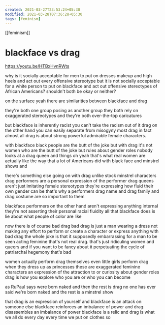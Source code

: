 ```yaml
---
created: 2021-03-27T23:53:24+05:30
modified: 2021-03-28T07:36:28+05:30
tags: [feminism]
---
```

[[feminism]]

# blackface vs drag

https://youtu.be/HTBxHvnRWts

why is it socially acceptable for men to
put on dresses makeup and high heels and act out every offensive stereotype but it is not socially acceptable for a white person to put on blackface and act out offensive stereotypes of African Americans? shouldn't both be okay or
neither?

on the surface yeah there are similarities between blackface and drag

they're both one group posing as another group
they both rely on exaggerated stereotypes and 
they're both over-the-top caricatures

but blackface is inherently racist you can't take the racism out of it drag on the other hand you can easily separate from misogyny most drag in fact almost all drag is about strong powerful admirable female characters. 

with blackface black people are the butt of the joke but with drag it's not women who are the butt of the joke but rules about gender roles nobody looks at a drag queen and things oh yeah that's what real women are actually like the way that a lot of Americans did with
black face and minstrel shows and

there's something else going on with
drag unlike stock minstrel characters
drag performers are a personal
expression of the performer drag queens
aren't just imitating female stereotypes
they're expressing how fluid their own
gender can be that's why a performers
drag name and drag family and drag
costume are so important to them

blackface performers on the other hand
aren't expressing anything internal
they're not asserting their personal
racial fluidity all that blackface does is lie about what people of color are like 

now there is of course bad drag bad
drag is just a man wearing a dress not
making any effort to perform or create a
character or express anything with bad
drag the whole joke is that it
supposedly embarrassing for a man to be seen acting feminine that's not real drag. that's just ridiculing women and queers and if you want to be fancy about it perpetuating the cycle of patriarchal
hegemony that's bad

women actually perform drag
themselves even little girls perform
drag when they dress up as princesses
these are exaggerated feminine
characters an expression of the
attraction to or curiosity about gender
roles drag is how you explore who you
are or who you can become

as RuPaul says were born naked and then
the rest is drag no one has ever said
we're born naked and the rest is a
minstrel show 

that drag is an expression of yourself
and blackface is an attack on someone
else blackface reinforces an imbalance
of power and drag disassembles an
imbalance of power blackface is a relic
and drag is what we all do every day
every time we put on clothes so
